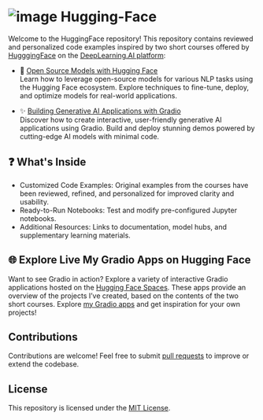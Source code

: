 # ![image](https://github.com/user-attachments/assets/35f315f5-15fb-4236-9f1d-9ee2554b7d56) Hugging-Face
Welcome to the HuggingFace repository! This repository contains reviewed and personalized code examples inspired by two short courses offered by [HugggingFace](https://huggingface.co/) on the [DeepLearning.AI platform](https://www.deeplearning.ai/):  

- 🌟 [Open Source Models with Hugging Face](https://github.com/16032022/DeepLearningAI-Hugging-Face-projects/tree/main/Open_Source_Models_with_Hugging_Face)        
Learn how to leverage open-source models for various NLP tasks using the Hugging Face ecosystem. Explore techniques to fine-tune, deploy, and optimize models for real-world applications.  

- ✨ [Building Generative AI Applications with Gradio](https://github.com/16032022/DeepLearningAI-Hugging-Face-projects/tree/main/Building_Generative_AI_Applications_with_Gradio)     
Discover how to create interactive, user-friendly generative AI applications using Gradio. Build and deploy stunning demos powered by cutting-edge AI models with minimal code.


## ❓ What's Inside
  - Customized Code Examples: Original examples from the courses have been reviewed, refined, and personalized for improved clarity and usability.
  - Ready-to-Run Notebooks: Test and modify pre-configured Jupyter notebooks.
  - Additional Resources: Links to documentation, model hubs, and supplementary learning materials.

## 🌐 Explore Live My Gradio Apps on Hugging Face
Want to see Gradio in action? Explore a variety of interactive Gradio applications hosted on the [Hugging Face Spaces](https://huggingface.co/). These apps provide an overview of the projects I’ve created, based on the contents of the two short courses. Explore [my Gradio apps](https://huggingface.co/collections/dlaima/my-gradio-apps-6784ff8d41db1b5ffac83991) and get inspiration for your own projects!


## Contributions  
Contributions are welcome! Feel free to submit [pull requests](https://github.com/16032022/DeepLearningAI-Hugging-Face-projects/pulls) to improve or extend the codebase.

## License  
This repository is licensed under the [MIT License](https://opensource.org/license/MIT).


